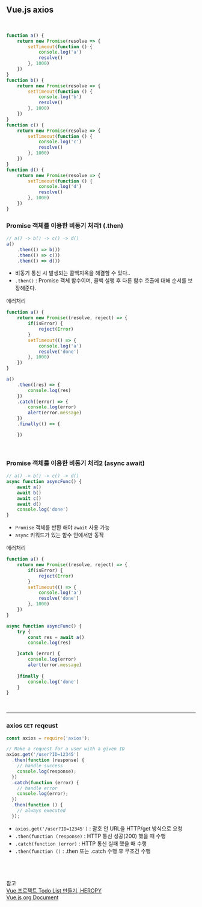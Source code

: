 ## Vue.js axios

<br>

```js
function a() {
    return new Promise(resolve => {
        setTimeout(function () {
            console.log('a')
            resolve()
        }, 1000)
    })
}
function b() {
    return new Promise(resolve => {
        setTimeout(function () {
            console.log('b')
            resolve()
        }, 1000)
    })
}
function c() {
    return new Promise(resolve => {
        setTimeout(function () {
            console.log('c')
            resolve()
        }, 1000)
    })
}
function d() {
    return new Promise(resolve => {
        setTimeout(function () {
            console.log('d')
            resolve()
        }, 1000)
    })
}
```
### Promise 객체를 이용한 비동기 처리1 (**.then**)
```js
// a() -> b() -> c() -> d()
a()
    .then(() => b())
    .then(() => c())
    .then(() => d())
```
* 비동기 통신 시 발생되는 콜백지옥을 해결할 수 있다..
* `.then()` : Promise 객체 함수이며, 콜백 실행 후 다른 함수 호출에 대해 순서를 보장해준다.

에러처리
```js
function a() {
    return new Promise((resolve, reject) => {
        if(isError) {
            reject(Error)
        }
        setTimeout(() => {
            console.log('a')
            resolve('done')
        }, 1000)
    })
}

a()
    .then((res) => {
        console.log(res)
    })
    .catch((error) => {
        console.log(error)
        alert(error.message)
    })
    .finally(() => {

    })
```
<br>

### Promise 객체를 이용한 비동기 처리2 (**async await**)
```js
// a() -> b() -> c() -> d()
async function asyncFunc() {
    await a()   
    await b()
    await c()
    await d()
    console.log('done')
}
```
* `Promise` 객체를 반환 해야 `await` 사용 가능
* `async` 키워드가 있는 함수 안에서만 동작

에러처리
```js
function a() {
    return new Promise((resolve, reject) => {
        if(isError) {
            reject(Error)
        }
        setTimeout(() => {
            console.log('a')
            resolve('done')
        }, 1000)
    })
}

async function asyncFunc() {
    try {
        const res = await a()   
        console.log(res)

    }catch (error) {
        console.log(error)
        alert(error.message)
        
    }finally {
        console.log('done')
    }
}
```
<br>
<hr>

### axios `GET` reqeust
```js
const axios = require('axios');

// Make a request for a user with a given ID
axios.get('/user?ID=12345')
  .then(function (response) {
    // handle success
    console.log(response);
  })
  .catch(function (error) {
    // handle error
    console.log(error);
  })
  .then(function () {
    // always executed
  });
```
* `axios.get('/user?ID=12345')` : 괄호 안 URL을 HTTP/get 방식으로 요청
* `.then(function (response)` : HTTP 통신 성공(200) 했을 때 수행
* `.catch(function (error)` : HTTP 통신 실패 했을 때 수행 
* `.then(function ()` : .then 또는 .catch 수행 후 무조건 수행


<br><br><br>참고<br>
[Vue 프로젝트 Todo List 만들기, HEROPY](https://github.com/HeropCode/Vue-Todo-app) <br>
[Vue.js org Document](https://router.vuejs.org/kr/guide/essentials/history-mode.html)

